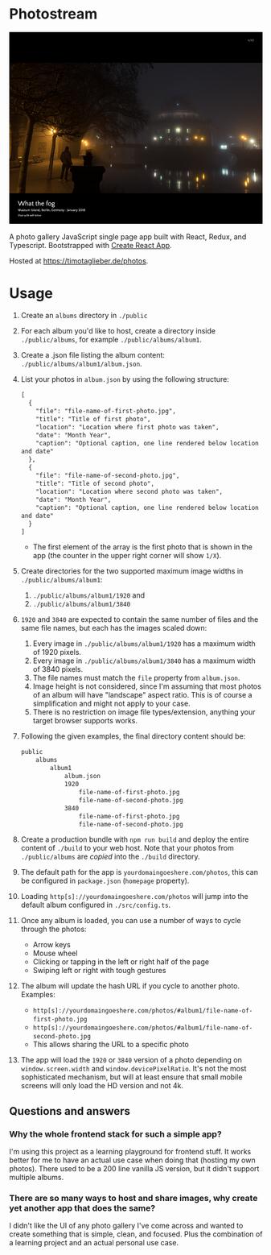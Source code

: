 # Photostream

![Screenshot of app](public/screenshot.png 'Screenshot of app')

A photo gallery JavaScript single page app built with React, Redux, and Typescript. Bootstrapped with [Create React App](https://github.com/facebook/create-react-app).

Hosted at https://timotaglieber.de/photos.

# Usage

1. Create an `albums` directory in `./public`
2. For each album you'd like to host, create a directory inside `./public/albums`, for example `./public/albums/album1`.
3. Create a .json file listing the album content: `./public/albums/album1/album.json`.
4. List your photos in `album.json` by using the following structure:
   ```
   [
     {
       "file": "file-name-of-first-photo.jpg",
       "title": "Title of first photo",
       "location": "Location where first photo was taken",
       "date": "Month Year",
       "caption": "Optional caption, one line rendered below location and date"
     },
     {
       "file": "file-name-of-second-photo.jpg",
       "title": "Title of second photo",
       "location": "Location where second photo was taken",
       "date": "Month Year",
       "caption": "Optional caption, one line rendered below location and date"
     }
   ]
   ```
   - The first element of the array is the first photo that is shown in the app (the counter in the upper right corner will show `1/X`).
5. Create directories for the two supported maximum image widths in `./public/albums/album1`:
   1. `./public/albums/album1/1920` and
   2. `./public/albums/album1/3840`
6. `1920` and `3840` are expected to contain the same number of files and the same file names, but each has the images scaled down:
   1. Every image in `./public/albums/album1/1920` has a maximum width of 1920 pixels.
   2. Every image in `./public/albums/album1/3840` has a maximum width of 3840 pixels.
   3. The file names must match the `file` property from `album.json`.
   4. Image height is not considered, since I'm assuming that most photos of an album will have "landscape" aspect ratio. This is of course a simplification and might not apply to your case.
   5. There is no restriction on image file types/extension, anything your target browser supports works.
7. Following the given examples, the final directory content should be:
   ```
   public
       albums
           album1
               album.json
               1920
                   file-name-of-first-photo.jpg
                   file-name-of-second-photo.jpg
               3840
                   file-name-of-first-photo.jpg
                   file-name-of-second-photo.jpg
   ```

8. Create a production bundle with `npm run build` and deploy the entire content of `./build` to your web host. Note that your photos from `./public/albums` are *copied* into the `./build` directory.
9. The default path for the app is `yourdomaingoeshere.com/photos`, this can be configured in `package.json` (`homepage` property).
10. Loading `http[s]://yourdomaingoeshere.com/photos` will jump into the default album configured in `./src/config.ts`.
11. Once any album is loaded, you can use a number of ways to cycle through the photos:
    * Arrow keys
    * Mouse wheel
    * Clicking or tapping in the left or right half of the page
    * Swiping left or right with tough gestures
12. The album will update the hash URL if you cycle to another photo. Examples:
    * `http[s]://yourdomaingoeshere.com/photos/#album1/file-name-of-first-photo.jpg`
    * `http[s]://yourdomaingoeshere.com/photos/#album1/file-name-of-second-photo.jpg`
    * This allows sharing the URL to a specific photo
13. The app will load the `1920` or `3840` version of a photo depending on `window.screen.width` and `window.devicePixelRatio`. It's not the most sophisticated mechanism, but will at least ensure that small mobile screens will only load the HD version and not 4k.

## Questions and answers

### Why the whole frontend stack for such a simple app?

I'm using this project as a learning playground for frontend stuff. It works better for me to have an actual use case when doing that (hosting my own photos). There used to be a 200 line vanilla JS version, but it didn't support multiple albums.

### There are so many ways to host and share images, why create yet another app that does the same?

I didn't like the UI of any photo gallery I've come across and wanted to create something that is simple, clean, and focused. Plus the combination of a learning project and an actual personal use case.

